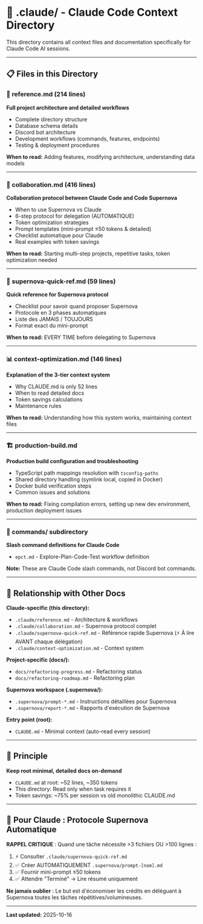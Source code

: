 # 📁 .claude/ - Claude Code Context Directory

This directory contains all context files and documentation specifically for Claude Code AI sessions.

---

## 📋 Files in this Directory

### 🎯 reference.md (214 lines)
**Full project architecture and detailed workflows**
- Complete directory structure
- Database schema details
- Discord bot architecture
- Development workflows (commands, features, endpoints)
- Testing & deployment procedures

**When to read:** Adding features, modifying architecture, understanding data models

---

### 🤝 collaboration.md (416 lines)
**Collaboration protocol between Claude Code and Code Supernova**
- When to use Supernova vs Claude
- 6-step protocol for delegation (AUTOMATIQUE)
- Token optimization strategies
- Prompt templates (mini-prompt ≤50 tokens & detailed)
- Checklist automatique pour Claude
- Real examples with token savings

**When to read:** Starting multi-step projects, repetitive tasks, token optimization needed

---

### 🚀 supernova-quick-ref.md (59 lines)
**Quick reference for Supernova protocol**
- Checklist pour savoir quand proposer Supernova
- Protocole en 3 phases automatiques
- Liste des JAMAIS / TOUJOURS
- Format exact du mini-prompt

**When to read:** EVERY TIME before delegating to Supernova

---

### 📊 context-optimization.md (146 lines)
**Explanation of the 3-tier context system**
- Why CLAUDE.md is only 52 lines
- When to read detailed docs
- Token savings calculations
- Maintenance rules

**When to read:** Understanding how this system works, maintaining context files

---

### 🏗️ production-build.md
**Production build configuration and troubleshooting**
- TypeScript path mappings resolution with `tsconfig-paths`
- Shared directory handling (symlink local, copied in Docker)
- Docker build verification steps
- Common issues and solutions

**When to read:** Fixing compilation errors, setting up new dev environment, production deployment issues

---

### 📁 commands/ subdirectory
**Slash command definitions for Claude Code**
- `epct.md` - Explore-Plan-Code-Test workflow definition

**Note:** These are Claude Code slash commands, not Discord bot commands.

---

## 🔄 Relationship with Other Docs

**Claude-specific (this directory):**
- `.claude/reference.md` - Architecture & workflows
- `.claude/collaboration.md` - Supernova protocol complet
- `.claude/supernova-quick-ref.md` - Référence rapide Supernova (⚡ À lire AVANT chaque délégation)
- `.claude/context-optimization.md` - Context system

**Project-specific (docs/):**
- `docs/refactoring-progress.md` - Refactoring status
- `docs/refactoring-roadmap.md` - Refactoring plan

**Supernova workspace (.supernova/):**
- `.supernova/prompt-*.md` - Instructions détaillées pour Supernova
- `.supernova/report-*.md` - Rapports d'exécution de Supernova

**Entry point (root):**
- `CLAUDE.md` - Minimal context (auto-read every session)

---

## 🎯 Principle

**Keep root minimal, detailed docs on-demand**
- `CLAUDE.md` at root: ~52 lines, ~350 tokens
- This directory: Read only when task requires it
- Token savings: ~75% per session vs old monolithic CLAUDE.md

---

## 🎯 Pour Claude : Protocole Supernova Automatique

**RAPPEL CRITIQUE** : Quand une tâche nécessite >3 fichiers OU >100 lignes :

1. ⚡ Consulter `.claude/supernova-quick-ref.md`
2. ✅ Créer AUTOMATIQUEMENT `.supernova/prompt-[nom].md`
3. ✅ Fournir mini-prompt ≤50 tokens
4. ✅ Attendre "Terminé" → Lire résumé uniquement

**Ne jamais oublier** : Le but est d'économiser les crédits en déléguant à Supernova toutes les tâches répétitives/volumineuses.

---

**Last updated:** 2025-10-16
